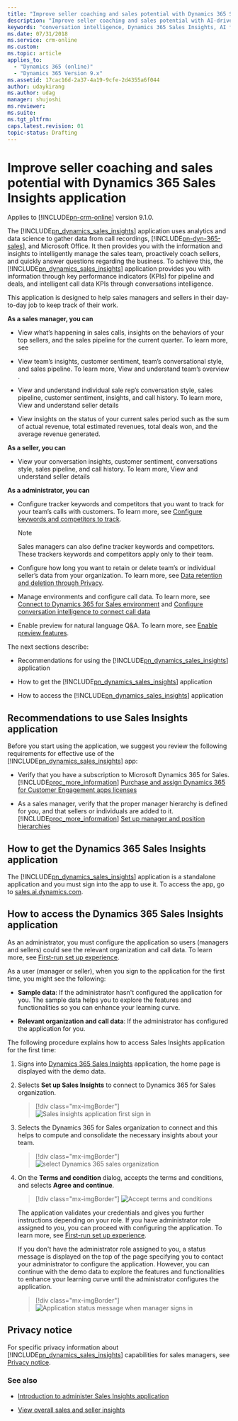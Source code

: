 ```yaml
---
title: "Improve seller coaching and sales potential with Dynamics 365 Sales Insights application | MicrosoftDocs"
description: "Improve seller coaching and sales potential with AI-driven insights readily available for Dynamics 365 for Sales"
keywords: "conversation intelligence, Dynamics 365 Sales Insights, AI for sales, Sales AI, Sales Insights"
ms.date: 07/31/2018
ms.service: crm-online
ms.custom: 
ms.topic: article
applies_to:
  - "Dynamics 365 (online)"
  - "Dynamics 365 Version 9.x"
ms.assetid: 17cac16d-2a37-4a19-9cfe-2d4355a6f044
author: udaykirang
ms.author: udag
manager: shujoshi
ms.reviewer: 
ms.suite: 
ms.tgt_pltfrm: 
caps.latest.revision: 01
topic-status: Drafting
---
```


# Improve seller coaching and sales potential with Dynamics 365 Sales Insights application

Applies to [!INCLUDE[pn-crm-online](../includes/pn-crm-online.md)] version 9.1.0.

The [!INCLUDE[pn_dynamics_sales_insights](../includes/pn-dynamics-sales-insights.md)] application uses analytics and data science to gather data from call recordings, [!INCLUDE[pn-dyn-365-sales](../includes/pn-dyn-365-sales.md)], and Microsoft Office. It then provides you with the information and insights to intelligently manage the sales team, proactively coach sellers, and quickly answer questions regarding the business. To achieve this, the [!INCLUDE[pn_dynamics_sales_insights](../includes/pn-dynamics-sales-insights.md)] application provides you with information through key performance indicators (KPIs) for pipeline and deals, and intelligent call data KPIs through conversations intelligence.

This application is designed to help sales managers and sellers in their day-to-day job to keep track of their work. 

**As a sales manager, you can**

-	View what’s happening in sales calls, insights on the behaviors of your top sellers, and the sales pipeline for the current quarter. To learn more, see <link will be added Team Overview>

-	View team’s insights, customer sentiment, team’s conversational style, and sales pipeline. To learn more, View and understand team’s overview <link will be added Team Overview>.

-	View and understand individual sale rep’s conversation style, sales pipeline, customer sentiment, insights, and call history. To learn more, View and understand seller details<link will be added Seller details>

-	View insights on the status of your current sales period such as the sum of actual revenue, total estimated revenues, total deals won, and the average revenue generated.

**As a seller, you can**

-	View your conversation insights, customer sentiment, conversations style, sales pipeline, and call history. To learn more, View and understand seller details<link will be added Seller details>

**As a administrator, you can**

-	Configure tracker keywords and competitors that you want to track for your team’s calls with customers. To learn more, see [Configure keywords and competitors to track](configure-keywords-competitors.md).

    > [!NOTE]
    > Sales managers can also define tracker keywords and competitors. These trackers keywords and competitors apply only to their team.

-	Configure how long you want to retain or delete team’s or individual seller’s data from your organization. To learn more, see [Data retention and deletion through Privacy](data-retention-deletion-policy.md).

-	Manage environments and configure call data. To learn more, see [Connect to Dynamics 365 for Sales environment](connect-dynamics365-sales-environment.md) and [Configure conversation intelligence to connect call data](configure-conversation-intelligence-call-data.md)

-	Enable preview for natural language Q&A. To learn more, see [Enable preview features](enable-preview-features-sales-insights-app.md).


The next sections describe:

- Recommendations for using the [!INCLUDE[pn_dynamics_sales_insights](../includes/pn-dynamics-sales-insights.md)] application

- How to get the [!INCLUDE[pn_dynamics_sales_insights](../includes/pn-dynamics-sales-insights.md)] application

- How to access the [!INCLUDE[pn_dynamics_sales_insights](../includes/pn-dynamics-sales-insights.md)] application


## Recommendations to use Sales Insights application

Before you start using the application, we suggest you review the following requirements for effective use of the [!INCLUDE[pn_dynamics_sales_insights](../includes/pn-dynamics-sales-insights.md)] app:

-	Verify that you have a subscription to Microsoft Dynamics 365 for Sales. [!INCLUDE[proc_more_information](../includes/proc-more-information.md)] [Purchase and assign Dynamics 365 for Customer Engagement apps licenses](/dynamics365/customer-engagement/admin/purchase-assign-online-licenses) 

<!-- - Verify that the fiscal year period is configured for your organization. [!INCLUDE[proc_more_information](../includes/proc-more-information.md)] [Work with fiscal year settings](/dynamics365/customer-engagement/admin/work-fiscal-year-settings)-->

- As a sales manager, verify that the proper manager hierarchy is defined for you, and that sellers or individuals are added to it. [!INCLUDE[proc_more_information](../includes/proc-more-information.md)] [Set up manager and position hierarchies](/dynamics365/customer-engagement/admin/hierarchy-security#set-up-manager-and-position-hierarchies)

<!-- - As a sales manager, verify that goals are defined for sellers or individuals in your hierarchy.[!INCLUDE[proc_more_information](../includes/proc-more-information.md)] [Create or edit a goal (Sales and Sales Hub)](/dynamics365/customer-engagement/sales-enterprise/create-edit-goal-sales)
    >[!NOTE]
    >While defining goals, ensure that **Goal Metric** parameter is configured as **Revenue**. -->

## How to get the Dynamics 365 Sales Insights application

The [!INCLUDE[pn_dynamics_sales_insights](../includes/pn-dynamics-sales-insights.md)] application is a standalone application and you must sign into the app to use it. To access the app, go to [sales.ai.dynamics.com](https://sales.ai.dynamics.com/).

## How to access the Dynamics 365 Sales Insights application

As an administrator, you must configure the application so users (managers and sellers) could see the relevant organization and call data. To learn more, see [First-run set up experience](fre-setup-sales-insight-app.md).

As a user (manager or seller), when you sign to the application for the first time, you might see the following:

- **Sample data**: If the administrator hasn't configured the application for you. The sample data helps you to explore the features and functionalities so you can enhance your learning curve.

- **Relevant organization and call data**: If the administrator has configured the application for you.

The following procedure explains how to access Sales Insights application for the first time:

1.	Signs into [Dynamics 365 Sales Insights](https://sales.ai.dynamics.com/) application, the home page is displayed with the demo data.

2.	Selects **Set up Sales Insights** to connect to Dynamics 365 for Sales organization.

    > [!div class="mx-imgBorder"]
    > ![Sales insights application first sign in](media/si-app-manager-first-signin.png "Sales insights application first sign in")

3.	Selects the Dynamics 365 for Sales organization to connect and this helps to compute and consolidate the necessary insights about your team.

    > [!div class="mx-imgBorder"]
    > ![select Dynamics 365 sales organization](media/si-app-select-organization.png  "select Dynamics 365 sales organization")

4.	On the **Terms and condition** dialog, accepts the terms and conditions, and selects **Agree and continue**.

    > [!div class="mx-imgBorder"]
    > ![Accept terms and conditions](media/si-app-tnc.png  "Accept terms and conditions")

	The application validates your credentials and gives you further instructions depending on your role. If you have administrator role assigned to you, you can proceed with configuring the application. To learn more, see [First-run set up experience](fre-setup-sales-insight-app.md).
    
    If you don't have the administrator role assigned to you, a status message is displayed on the top of the page specifying you to contact your administrator to configure the application. However, you can continue with the demo data to explore the features and functionalities to enhance your learning curve until the administrator configures the application.
    
    > [!div class="mx-imgBorder"]
    > ![Application status message when manager signs in](media/si-app-admin-message-bar-manager.png  "Application status message when manager signs in")

## Privacy notice  

For specific privacy information about [!INCLUDE[pn_dynamics_sales_insights](../includes/pn-dynamics-sales-insights.md)] capabilities for sales managers, see [Privacy notice](privacy-notice-manager.md).

### See also

- [Introduction to administer Sales Insights application](intro-admin-guide-sales-insights-app.md)

- [View overall sales and seller insights](dynamics365-sales-insights-app-home-page.md)